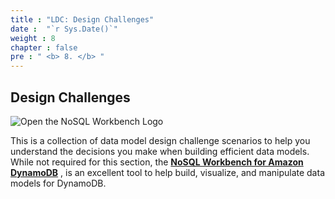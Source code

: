 ```yaml
---
title : "LDC: Design Challenges"
date :  "`r Sys.Date()`" 
weight : 8
chapter : false
pre : " <b> 8. </b> "
---
```


## Design Challenges
![Open the NoSQL Workbench Logo](/images/8/1.png)

This is a collection of data model design challenge scenarios to help you understand the decisions you make when building efficient data models. While not required for this section, the **[NoSQL Workbench for Amazon DynamoDB](https://docs.aws.amazon.com/amazondynamodb/latest/developerguide/workbench.html)** , is an excellent tool to help build, visualize, and manipulate data models for DynamoDB.